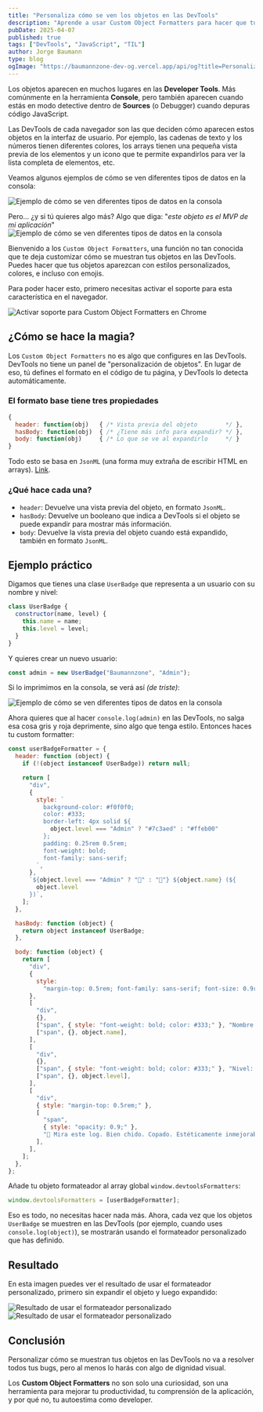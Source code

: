 ```yaml
---
title: "Personaliza cómo se ven los objetos en las DevTools"
description: "Aprende a usar Custom Object Formatters para hacer que tus objetos en la consola de DevTools se vean más bonitos, útiles y fáciles de entender."
pubDate: 2025-04-07
published: true
tags: ["DevTools", "JavaScript", "TIL"]
author: Jorge Baumann
type: blog
ogImage: "https://baumannzone-dev-og.vercel.app/api/og?title=Personaliza%20c%C3%B3mo%20se%20ven%20los%20objetos%20en%20las%20DevTools&tags=DevTools,JavaScript,TIL"
---
```


Los objetos aparecen en muchos lugares en las **Developer Tools**. Más comúnmente en la herramienta **Console**, pero también aparecen cuando estás en modo detective dentro de **Sources** (o Debugger) cuando depuras código JavaScript.

Las DevTools de cada navegador son las que deciden cómo aparecen estos objetos en la interfaz de usuario. Por ejemplo, las cadenas de texto y los números tienen diferentes colores, los arrays tienen una pequeña vista previa de los elementos y un icono que te permite expandirlos para ver la lista completa de elementos, etc.

Veamos algunos ejemplos de cómo se ven diferentes tipos de datos en la consola:

![Ejemplo de cómo se ven diferentes tipos de datos en la consola](../../assets/blog/personaliza-como-se-ven-los-objetos-en-las-devtools/console.png)

Pero... ¿y si tú quieres algo más? Algo que diga: "_este objeto es el MVP de mi aplicación_"
![Ejemplo de cómo se ven diferentes tipos de datos en la consola](../../assets/blog/personaliza-como-se-ven-los-objetos-en-las-devtools/mvp.png)

Bienvenido a los `Custom Object Formatters`, una función no tan conocida que te deja customizar cómo se muestran tus objetos en las DevTools. Puedes hacer que tus objetos aparezcan con estilos personalizados, colores, e incluso con emojis.

Para poder hacer esto, primero necesitas activar el soporte para esta característica en el navegador.

![Activar soporte para Custom Object Formatters en Chrome](../../assets/blog/personaliza-como-se-ven-los-objetos-en-las-devtools/settings.png)

## ¿Cómo se hace la magia?

Los `Custom Object Formatters` no es algo que configures en las DevTools. DevTools no tiene un panel de "personalización de objetos". En lugar de eso, tú defines el formato en el código de tu página, y DevTools lo detecta automáticamente.

### El formato base tiene tres propiedades

```javascript
{
  header: function(obj)   { /* Vista previa del objeto        */ },
  hasBody: function(obj)  { /* ¿Tiene más info para expandir? */ },
  body: function(obj)     { /* Lo que se ve al expandirlo     */ }
}
```

Todo esto se basa en `JsonML` (una forma muy extraña de escribir HTML en arrays). [Link](http://www.jsonml.org/).

### ¿Qué hace cada una?

- `header`: Devuelve una vista previa del objeto, en formato `JsonML`.
- `hasBody`: Devuelve un booleano que indica a DevTools si el objeto se puede expandir para mostrar más información.
- `body`: Devuelve la vista previa del objeto cuando está expandido, también en formato `JsonML`.

## Ejemplo práctico

Digamos que tienes una clase `UserBadge` que representa a un usuario con su nombre y nivel:

```javascript
class UserBadge {
  constructor(name, level) {
    this.name = name;
    this.level = level;
  }
}
```

Y quieres crear un nuevo usuario:

```javascript
const admin = new UserBadge("Baumannzone", "Admin");
```

Si lo imprimimos en la consola, se verá así _(de triste)_:

![Ejemplo de cómo se ven diferentes tipos de datos en la consola](../../assets/blog/personaliza-como-se-ven-los-objetos-en-las-devtools/no-format.png)

Ahora quieres que al hacer `console.log(admin)` en las DevTools, no salga esa cosa gris y roja deprimente, sino algo que tenga estilo. Entonces haces tu custom formatter:

```javascript
const userBadgeFormatter = {
  header: function (object) {
    if (!(object instanceof UserBadge)) return null;

    return [
      "div",
      {
        style: `
          background-color: #f0f0f0;
          color: #333;
          border-left: 4px solid ${
            object.level === "Admin" ? "#7c3aed" : "#ffeb00"
          };
          padding: 0.25rem 0.5rem;
          font-weight: bold;
          font-family: sans-serif;
        `,
      },
      `${object.level === "Admin" ? "👑" : "👤"} ${object.name} (${
        object.level
      })`,
    ];
  },

  hasBody: function (object) {
    return object instanceof UserBadge;
  },

  body: function (object) {
    return [
      "div",
      {
        style:
          "margin-top: 0.5rem; font-family: sans-serif; font-size: 0.9rem;",
      },
      [
        "div",
        {},
        ["span", { style: "font-weight: bold; color: #333;" }, "Nombre: "],
        ["span", {}, object.name],
      ],
      [
        "div",
        {},
        ["span", { style: "font-weight: bold; color: #333;" }, "Nivel: "],
        ["span", {}, object.level],
      ],
      [
        "div",
        { style: "margin-top: 0.5rem;" },
        [
          "span",
          { style: "opacity: 0.9;" },
          "🚀 Mira este log. Bien chido. Copado. Estéticamente inmejorable.",
        ],
      ],
    ];
  },
};
```

Añade tu objeto formateador al array global `window.devtoolsFormatters`:

```javascript
window.devtoolsFormatters = [userBadgeFormatter];
```

Eso es todo, no necesitas hacer nada más. Ahora, cada vez que los objetos `UserBadge` se muestren en las DevTools (por ejemplo, cuando uses `console.log(object)`), se mostrarán usando el formateador personalizado que has definido.

## Resultado

En esta imagen puedes ver el resultado de usar el formateador personalizado, primero sin expandir el objeto y luego expandido:

![Resultado de usar el formateador personalizado](../../assets/blog/personaliza-como-se-ven-los-objetos-en-las-devtools/log-1.png)
![Resultado de usar el formateador personalizado](../../assets/blog/personaliza-como-se-ven-los-objetos-en-las-devtools/log-2.png)

## Conclusión

Personalizar cómo se muestran tus objetos en las DevTools no va a resolver todos tus bugs, pero al menos lo harás con algo de dignidad visual.

Los **Custom Object Formatters** no son solo una curiosidad, son una herramienta para mejorar tu productividad, tu comprensión de la aplicación, y por qué no, tu autoestima como developer.
